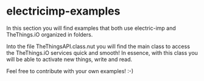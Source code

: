 # electricimp-examples

In this section you will find examples that both use electric-imp and TheThings.iO organized in folders.

Into the file TheThingsAPI.class.nut you will find the main class to access the TheThings.iO services quick and smooth! In essence, with this class you will be able to activate new things, write and read.

Feel free to contribute with your own examples! :-)
